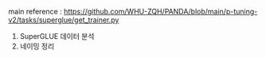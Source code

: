 main reference : https://github.com/WHU-ZQH/PANDA/blob/main/p-tuning-v2/tasks/superglue/get_trainer.py
1. SuperGLUE 데이터 분석
2. 네이밍 정리

